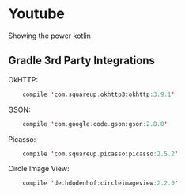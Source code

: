 # Youtube
Showing the power kotlin


## Gradle 3rd Party Integrations

OkHTTP:
```Kotlin
    compile 'com.squareup.okhttp3:okhttp:3.9.1'
```
GSON:
```Kotlin
    compile 'com.google.code.gson:gson:2.8.0'
```
Picasso:
```Kotlin
    compile 'com.squareup.picasso:picasso:2.5.2'
```
Circle Image View:
```Kotlin
    compile 'de.hdodenhof:circleimageview:2.2.0'
```
